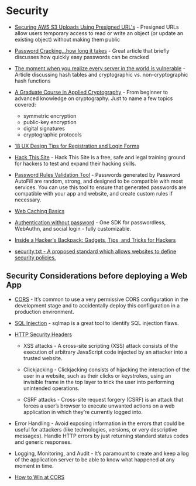 # Security

* [Securing AWS S3 Uploads Using Presigned URL's](https://medium.com/@aidan.hallett/securing-aws-s3-uploads-using-presigned-urls-aa821c13ae8d) - Presigned URLs allow users temporary access to read or write an object (or update an existing object) without making them public

* [Password Cracking...how long it takes](https://hackernoon.com/20-hours-18-and-11-million-passwords-cracked-c4513f61fdb1) - Great article that briefly discusses how quickly easy passwords can be cracked

* [The moment when you realize every server in the world is vulnerable](https://medium.com/@tashian/hash-table-attack-8e4371fc5261) - Article discussing hash tables and cryptographic vs. non-cryptographic hash functions

* [A Graduate Course in 
Applied Cryptography](https://toc.cryptobook.us/) - From beginner to advanced knowledge on cryptography. Just to name a few topics covered:
    * symmetric encryption
    * public-key encryption
    * digital signatures
    * cryptographic protocols

* [18 UX Design Tips for Registration and Login Forms](https://uxplanet.org/18-ux-design-tips-for-registration-and-login-forms-f897557358ba)

* [Hack This Site](https://www.hackthissite.org) - Hack This Site is a free, safe and legal training ground for hackers to test and expand their hacking skills.

* [Password Rules Validation Tool](https://developer.apple.com/password-rules/) - Passwords generated by Password AutoFill are random, strong, and designed to be compatible with most services. You can use this tool to ensure that generated passwords are compatible with your app and website, and create custom rules if necessary.

* [Web Caching Basics](https://www.digitalocean.com/community/tutorials/web-caching-basics-terminology-http-headers-and-caching-strategies)

* [Authentication without password](https://magic.link) - One SDK for passwordless, WebAuthn, and social login - fully customizable.

* [Inside a Hacker's Backpack: Gadgets, Tips, and Tricks for Hackers](https://hackernoon.com/inside-a-hackers-backpack-gadgets-tips-and-tricks-for-hackers-5i6b31ie)

* [security.txt - A proposed standard which allows websites to define security policies.](https://securitytxt.org/)

## Security Considerations before deploying a Web App

* [CORS](https://www.test-cors.org) - It’s common to use a very permissive CORS configuration in the development stage and to accidentally deploy this configuration in a production environment.

* [SQL Injection](http://sqlmap.org/) - sqlmap is a great tool to identify SQL injection flaws.

* [HTTP Security Headers](https://developer.mozilla.org/en-US/docs/Web/HTTP/Headers#security)
    * XSS attacks - A cross-site scripting (XSS) attack consists of the execution of arbitrary JavaScript code injected by an attacker into a trusted website.

    * Clickjacking - Clickjacking consists of hijacking the interaction of the user in a website, such as their clicks or keystrokes, using an invisible frame in the top layer to trick the user into performing unintended operations.

    * CSRF attacks - Cross-site request forgery (CSRF) is an attack that forces a user’s browser to execute unwanted actions on a web application in which they’re currently logged into.

* Error Handling - Avoid exposing information in the errors that could be useful for attackers (like technologies, versions, or very descriptive messages). Handle HTTP errors by just returning standard status codes and generic responses.

* Logging, Monitoring, and Audit - It’s paramount to create and keep a log of the application server to be able to know what happened at any moment in time.

- [How to Win at CORS](https://jakearchibald.com/2021/cors/)
